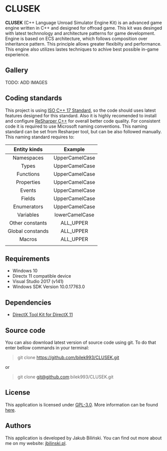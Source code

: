 CLUSEK
==================================

**CLUSEK** (C++ Language Unroad Simulator Engine Kit) is an advanced game engine written in C++ and designed for offroad game. This kit was desinged with latest technnology and architecture patterns for game development. Engine is based on ECS architecture, which follows composition over inheritance pattern. This principle allows greater flexibilty and performance. This engine also utilizes lastes techniques to achive best possible in-game experience.



## Gallery

TODO: ADD IMAGES



## Coding standards
This project is using [ISO C++ 17 Standard](https://en.wikipedia.org/wiki/C%2B%2B17), so the code should uses latest features designed for this standard. Also it is highly recomended to install and configure [ReSharper C++](https://www.jetbrains.com/resharper-cpp/) for overall better code quality. For consistent code it is required to use Microsoft naming conventions. This naming standard can be set from Resharper tool, but can be also followed manually. This naming standard requires to:

|   Entity kinds   |     Example    |
|:----------------:|:--------------:|
|    Namespaces    | UpperCamelCase |
|       Types      | UpperCamelCase |
|     Functions    | UpperCamelCase |
|    Properties    | UpperCamelCase |
|      Events      | UpperCamelCase |
|      Fields      | UpperCamelCase |
|    Enumerators   | UpperCamelCase |
|     Variables    | lowerCamelCase |
|  Other constants |    ALL_UPPER   |
| Global constands |    ALL_UPPER   |
|      Macros      |    ALL_UPPER   |
|                  |                |


## Requirements

* Windows 10
* Directx 11 compatible device
* Visual Studio 2017 (v141)
* Windows SDK Version 10.0.17763.0



## Dependencies

* [DirectX Tool Kit for DirectX 11](https://github.com/microsoft/DirectXTK/tree/94e4227a5289f6e5390bf52daf3a4d15ecdf6922)



## Source code

You can also download latest version of source code using git. To do that enter bellow commands in your terminal:
> git clone https://github.com/bilek993/CLUSEK.git

or

> git clone git@github.com:bilek993/CLUSEK.git



## License

This application is licensed under [GPL-3.0](LICENSE). More information can be found [here](https://www.gnu.org/licenses/gpl-3.0.en.html).



## Authors

This application is developed by Jakub Biliński. You can find out more about me on my website: [jbilinski.pl](http:/www.jbilinski.pl).